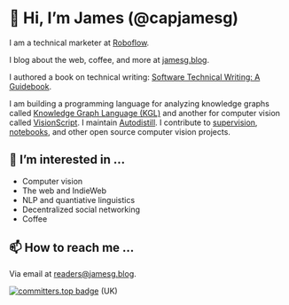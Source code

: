 # 👋 Hi, I’m James (@capjamesg)

I am a technical marketer at [Roboflow](https://roboflow.com).

I blog about the web, coffee, and more at [jamesg.blog](https://jamesg.blog).

I authored a book on technical writing: [Software Technical Writing: A Guidebook](https://jamesg.blog/book.pdf).

I am building a programming language for analyzing knowledge graphs called [Knowledge Graph Language (KGL)](https://github.com/capjamesg/knowledge-graph-language) and another for computer vision called [VisionScript](https://github.com/capjamesg/visionscript). I maintain [Autodistill](https://github.com/roboflow/autodistill). I contribute to [supervision](https://github.com/roboflow/supervision), [notebooks](https://github.com/roboflow/notebooks), and other open source computer vision projects.

## 👀 I’m interested in ...

- Computer vision
- The web and IndieWeb
- NLP and quantiative linguistics
- Decentralized social networking
- Coffee

## 📫 How to reach me ...

Via email at [readers@jamesg.blog](mailto:readers@jamesg.blog).

[![committers.top badge](https://user-badge.committers.top/uk_public/capjamesg.svg)](https://user-badge.committers.top/uk_public/capjamesg) (UK)
